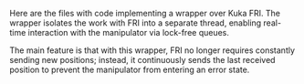Here are the files with code implementing a wrapper over Kuka FRI. The wrapper isolates the work with FRI into a separate thread, enabling real-time interaction with the manipulator via lock-free queues.

The main feature is that with this wrapper, FRI no longer requires constantly sending new positions; instead, it continuously sends the last received position to prevent the manipulator from entering an error state.
